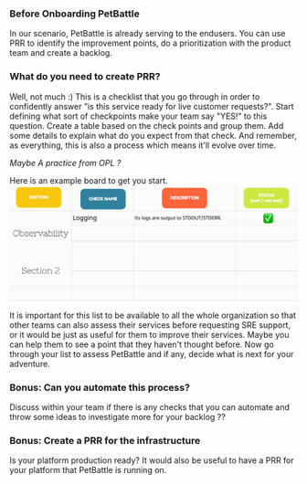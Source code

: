 ### Before Onboarding PetBattle
In our scenario, PetBattle is already serving to the endusers. You can use PRR to identify the improvement points, do a prioritization with the product team and create a backlog.

### What do you need to create PRR?
Well, not much :) This is a checklist that you go through in order to confidently answer "is this service ready for live customer requests?". Start defining what sort of checkpoints make your team say "YES!" to this question. Create a table based on the check points and group them. Add some details to explain what do you expect from that check. And remember, as everything, this is also a process which means it'll evolve over time.

*Maybe A practice from OPL ?*

Here is an example board to get you start.
![example-prr-board](images/example-prr-board.jpg)

It is important for this list to be available to all the whole organization so that other teams can also assess their services before requesting SRE support, or it would be just as useful for them to improve their services. Maybe you can help them to see a point that they haven't thought before. 
Now go through your list to assess PetBattle and if any, decide what is next for your adventure.
### Bonus: Can you automate this process? 
Discuss within your team if there is any checks that you can automate and throw some ideas to investigate more for your backlog ??

### Bonus: Create a PRR for the infrastructure
Is your platform production ready? It would also be useful to have a PRR for your platform that PetBattle is running on.
